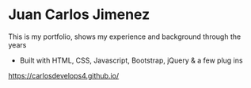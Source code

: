 # Juan Carlos Jimenez

This is my portfolio, shows my experience and background through the years


- Built with HTML, CSS, Javascript, Bootstrap, jQuery & a few plug ins


https://carlosdevelops4.github.io/
